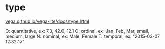 # type

[vega.github.io/vega-lite/docs/type.html](vega.github.io/vega-lite/docs/type.html)

Q: quantitative, ex: 7.3, 42.0, 12.1
O: ordinal, ex: Jan, Feb, Mar, small, medium, large
N: nominal, ex: Male, Female
T: temporal, ex: "2015-03-07 12:32:17"
